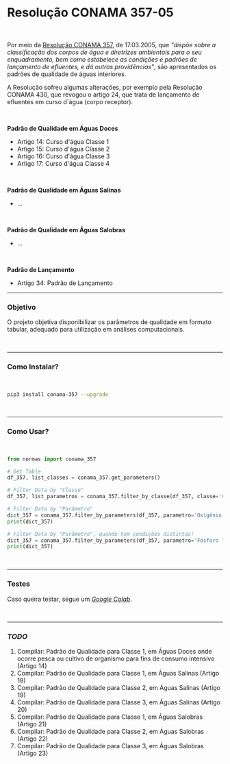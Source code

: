 # Resolução CONAMA 357-05

<br>

Por meio da [Resolução CONAMA 357](https://www.icmbio.gov.br/cepsul/images/stories/legislacao/Resolucao/2005/res_conama_357_2005_classificacao_corpos_agua_rtfcda_altrd_res_393_2007_397_2008_410_2009_430_2011.pdf), de 17.03.2005, que *"dispõe sobre a classificação dos corpos de água e diretrizes ambientais para o seu enquadramento, bem como estabelece as condições e padrões de lançamento de efluentes, e dá outras providências"*, são apresentados os padrões de qualidade de águas interiores.

A Resolução sofreu algumas alterações, por exemplo pela Resolução CONAMA 430, que revogou o artigo 24, que trata de lançamento de efluentes em curso d´água (corpo receptor).

<br>

**Padrão de Qualidade em Águas Doces**

- Artigo 14: Curso d'água Classe 1
- Artigo 15: Curso d'água Classe 2
- Artigo 16: Curso d'água Classe 3
- Artigo 17: Curso d'água Classe 4

<br>

**Padrão de Qualidade em Águas Salinas**

- ...

<br>

**Padrão de Qualidade em Águas Salobras**

- ...

<br>

**Padrão de Lançamento**

- Artigo 34: Padrão de Lançamento

----

### Objetivo

O projeto objetiva disponibilizar os parâmetros de qualidade em formato tabular, adequado para utilização em análises computacionais.

<br>

----

### Como Instalar?

<br>

```bash
pip3 install conama-357 --upgrade
```

<br>

----

### Como Usar?

<br>

```python
from normas import conama_357

# Get Table
df_357, list_classes = conama_357.get_parameters()

# Filter Data by "Classe"
df_357, list_parametros = conama_357.filter_by_classe(df_357, classe='Classe 2')

# Filter Data by "Parâmetro"
dict_357 = conama_357.filter_by_parameters(df_357, parametro='Oxigênio Dissolvido')
print(dict_357)

# Filter Data by "Parâmetro", quando tem condições distintas!
dict_357 = conama_357.filter_by_parameters(df_357, parametro='Fósforo Total', condicao=1)
print(dict_357)
```

<br>

-----

### Testes

Caso queira testar, segue um [*Google Colab*](https://colab.research.google.com/drive/1pImzgGr7pQF5TkbA3WOSC-0qqFuojwiK?usp=sharing).

<br>

-----

### *TODO*

1. Compilar: Padrão de Qualidade para Classe 1, em Águas Doces onde ocorre pesca ou cultivo de organismo para fins de consumo intensivo (Artigo 14)
2. Compilar: Padrão de Qualidade para Classe 1, em Águas Salinas (Artigo 18)
3. Compilar: Padrão de Qualidade para Classe 2, em Águas Salinas (Artigo 19)
4. Compilar: Padrão de Qualidade para Classe 3, em Águas Salinas (Artigo 20)
5. Compilar: Padrão de Qualidade para Classe 1, em Águas Salobras (Artigo 21)
6. Compilar: Padrão de Qualidade para Classe 2, em Águas Salobras (Artigo 22)
7. Compilar: Padrão de Qualidade para Classe 3, em Águas Salobras (Artigo 23)
